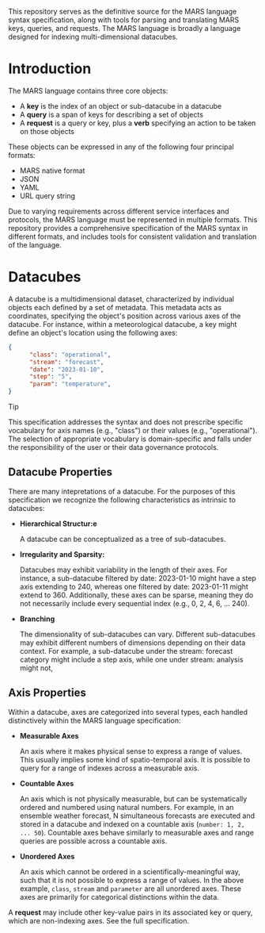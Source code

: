 
This repository serves as the definitive source for the MARS language syntax specification, along with tools for parsing and translating MARS keys, queries, and requests. The MARS language is broadly a language designed for indexing multi-dimensional datacubes.

# Introduction

The MARS language contains three core objects:

* A **key** is the index of an object or sub-datacube in a datacube
* A **query** is a span of keys for describing a set of objects
* A **request** is a query or key, plus a **verb** specifying an action to be taken on those objects

These objects can be expressed in any of the following four principal formats:
* MARS native format
* JSON
* YAML
* URL query string

Due to varying requirements across different service interfaces and protocols, the MARS language must be represented in multiple formats. This repository provides a comprehensive specification of the MARS syntax in different formats, and includes tools for consistent validation and translation of the language.

# Datacubes

A datacube is a multidimensional dataset, characterized by individual objects each defined by a set of metadata. This metadata acts as coordinates, specifying the object's position across various axes of the datacube. For instance, within a meteorological datacube, a key might define an object's location using the following axes:

```json
{
      "class": "operational",
      "stream": "forecast",
      "date": "2023-01-10",
      "step": "5",
      "param": "temperature",
}
```
> [!TIP]
> This specification addresses the syntax and does not prescribe specific vocabulary for axis names (e.g., "class") or their values (e.g., "operational"). The selection of appropriate vocabulary is domain-specific and falls under the responsibility of the user or their data governance protocols.

## Datacube Properties

There are many intepretations of a datacube. For the purposes of this specification we recognize the following characteristics as intrinsic to datacubes:

* **Hierarchical Structur:e**

  A datacube can be conceptualized as a tree of sub-datacubes.

* **Irregularity and Sparsity:**
  
  Datacubes may exhibit variability in the length of their axes. For instance, a sub-datacube filtered by date: 2023-01-10 might have a step axis extending to 240, whereas one filtered by date: 2023-01-11 might extend to 360. Additionally, these axes can be sparse, meaning they do not necessarily include every sequential index (e.g., 0, 2, 4, 6, ... 240).

* **Branching**

  The dimensionality of sub-datacubes can vary. Different sub-datacubes may exhibit different numbers of dimensions depending on their data context. For example, a sub-datacube under the stream: forecast category might include a step axis, while one under stream: analysis might not,

## Axis Properties

Within a datacube, axes are categorized into several types, each handled distinctively within the MARS language specification:

* **Measurable Axes**

  An axis where it makes physical sense to express a range of values. This usually implies some kind of spatio-temporal axis. It is possible to query for a range of indexes across a measurable axis.

* **Countable Axes**

  An axis which is not physically measurable, but can be systematically ordered and numbered using natural numbers. For example, in an ensemble weather forecast, N simultaneous forecasts are executed and stored in a datacube and indexed on a countable axis (`number: 1, 2, ... 50`). Countable axes behave similarly to measurable axes and range queries are possible across a countable axis.

* **Unordered Axes**

  An axis which cannot be ordered in a scientifically-meaningful way, such that it is not possible to express a range of values. In the above example, `class`, `stream` and `parameter` are all unordered axes. These axes are primarily for categorical distinctions within the data.

A **request** may include other key-value pairs in its associated key or query, which are non-indexing axes. See the full specification.
  
